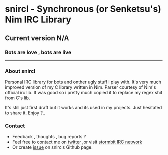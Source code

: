 # **snircl - Synchronous (or Senketsu's) Nim IRC Library**
## Current version N/A
### Bots are love , bots are live
------------------------
### About snircl
Personal IRC library for bots and onther ugly stuff i play with.
It's very much improved version of my C library written in Nim.
Parser courtesy of Nim's official irc lib.
It was good so i pretty much copied it to replace my regex shit from C's lib.

It's still just first draft but it works and its used in my projects.
Just hesitated to share it.
Enjoy ?..


### Contact
* Feedback , thoughts , bug reports ?
* Feel free to contact me on [twitter](https://twitter.com/Senketsu_Dev) ,or visit [stormbit IRC network](https://kiwiirc.com/client/irc.stormbit.net/?nick=Guest|?#cute)
* Or create [issue](https://github.com/Senketsu/snircl/issues) on snircls Github page.
